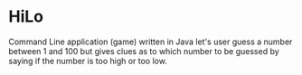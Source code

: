 # HiLo
Command Line application (game) written in Java let's user guess a number between 1 and 100 but gives clues as to which number to be guessed by saying if the number is too high or too low. 
